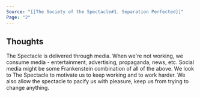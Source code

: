 ```yaml
---
Source: "[[The Society of the Spectacle#1. Separation Perfected]]"
Page: "2"
---
```

## Thoughts
The Spectacle is delivered through media. When we're not working, we consume media - entertainment, advertising, propaganda, news, etc. Social media might be some Frankenstein combination of all of the above. We look to The Spectacle to motivate us to keep working and to work harder. We also allow the spectacle to pacify us with pleasure, keep us from trying to change anything. 